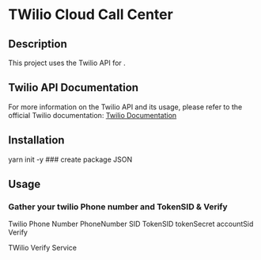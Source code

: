 # TWilio Cloud Call Center

## Description
This project uses the Twilio API for .

## Twilio API Documentation
For more information on the Twilio API and its usage, please refer to the official Twilio documentation: [Twilio Documentation](https://www.twilio.com/docs)

## Installation
yarn init -y      ### create package JSON 

## Usage 
### Gather your twilio Phone number and TokenSID & Verify 
Twilio Phone Number
PhoneNumber SID
TokenSID
tokenSecret
accountSid
Verify 


TWilio Verify Service 


